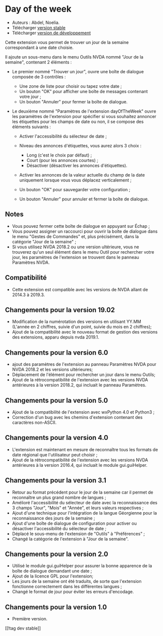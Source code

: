 # Day of the week #

* Auteurs : Abdel, Noelia.
* Télécharger [version stable][1]
* Télécharger [version de développement][2]

Cette extension vous permet de trouver un jour de la semaine correspondant à
une date choisie.

Il ajoute un sous-menu dans le menu Outils NVDA nommé "Jour de la semaine",
contenant 2 éléments :

* Le premier nommé "Trouver un jour", ouvre une boîte de dialogue composée
  de 3 contrôles :

    * Une zone de liste pour choisir ou tapez votre date ;
    * Un bouton "OK" pour afficher une boîte de messages contenant votre
      jour ;
    * Un bouton "Annuler" pour fermer la boîte de dialogue.

* Le deuxième nommé "Paramètres de l'extension dayOfTheWeek" ouvre les
  paramètres de l'extension pour spécifier si vous souhaitez annoncer les
  étiquettes pour les champs de date ou non, il se compose des éléments
  suivants :

    * Activer l'accessibilité du sélecteur de date ;
    * Niveau des annonces d'étiquettes, vous aurez alors 3 choix :

        * Long (c'est le choix par défaut) ;
        * Court (pour les annonces courtes) ;
        * Désactiver (désactiver les annonces d'étiquettes).

    * Activer les annonces de la valeur actuelle du champ de la date
      uniquement lorsque vous vous déplacez verticalement ;
    * Un bouton "OK" pour sauvegarder votre configuration ;
    * Un bouton "Annuler" pour annuler et fermer la boîte de dialogue.

## Notes ##

* Vous pouvez fermer cette boîte de dialogue en appuyant sur Échap ;
* Vous pouvez assigner un raccourci pour ouvrir la boîte de dialogue dans le
  menu "Gestes de Commandes" et, plus précisément, dans la catégorie "Jour
  de la semaine" ;
* Si vous utilisez NVDA 2018.2 ou une version ultérieure, vous ne trouverez
  qu'un seul élément dans le menu Outil pour rechercher votre jour, les
  paramètres de l'extension se trouvent dans le panneau Paramètres NVDA.

## Compatibilité ##

* Cette extension est compatible avec les versions de NVDA allant de 2014.3
  à 2019.3.

## Changements pour la version 19.02 ##

* Modification de la numérotation des versions en utilisant YY.MM (L'année
  en 2 chiffres, suivie d'un point, suivie du mois en 2 chiffres);
* Ajout de la compatibilité avec le nouveau format de gestion des versions
  des extensions, apparu depuis nvda 2019.1.

## Changements pour la version 6.0 ##

* ajout des paramètres de l'extension au panneau Paramètres NVDA pour NVDA
  2018.2 et les versions ultérieures;
* Déplacement de l'élément pour rechercher un jour dans le menu Outils;
* Ajout de la rétrocompatibilité de l'extension avec les versions NVDA
  antérieures à la version 2018.2, qui incluait le panneau Paramètres.

## Changements pour la version 5.0 ##

* Ajout de la compatibilité de l'extension avec wxPython 4.0 et Python3 ;
* Correction d'un bug avec les chemins d'extension contenant des caractères
  non-ASCII.

## Changements pour la version 4.0 ##

* L'extension est maintenant en mesure de reconnaître tous les formats de
  date régional que l'utilisateur peut choisir ;
* Ajout de la rétrocompatibilité de l'extension avec les versions NVDA
  antérieures à la version 2016.4, qui incluait le module gui.guiHelper.

## Changements pour la version 3.1 ##

* Retour au format précédent pour le jour de la semaine car il permet de
  reconnaître un plus grand nombre de langues ;
* Amélioré l'accessibilité du sélecteur de date avec la reconnaissance des 3
  champs "Jour", "Mois" et "Année", et leurs valeurs respectives ;
* Ajout d'une technique pour l'intégration de la langue Géorgienne pour la
  reconnaissance des jours de la semaine ;
* Ajout d'une boîte de dialogue de configuration pour activer ou désactiver
  l'accessibilité du sélecteur de date ;
* Déplacé le sous-menu de l'extension de "Outils" à "Préférences" ;
* Changé la catégorie de l'extension à "Jour de la semaine".

## Changements pour la version 2.0 ##

* Utilisé le module gui.guiHelper pour assurer la bonne apparence de la
  boîte de dialogue demandant une date ;
* Ajout de la licence GPL pour l'extension;
* Les jours de la semaine ont été traduits, de sorte que l'extension
  fonctionne correctement dans les différentes langues ;
* Changé le format de jour pour éviter les erreurs d'encodage.

## Changements pour la version 1.0 ##

* Première version.

[[!tag dev stable]]

[1]: https://www.nvaccess.org/addonStore/legacy?file=dayOfTheWeek

[2]: https://www.nvaccess.org/addonStore/legacy?file=dayOfTheWeek
